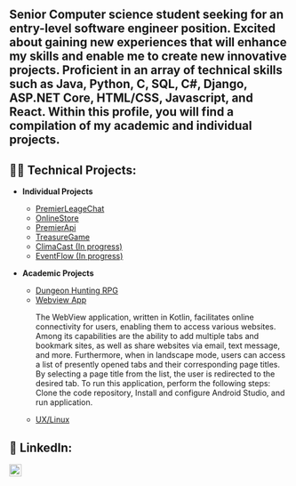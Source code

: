 <h2>Senior Computer science student seeking for an entry-level software engineer position. Excited about gaining new experiences that will enhance my skills and enable me to create new innovative projects. Proficient in an array of technical skills such as Java, Python, C, SQL, C#, Django, ASP.NET Core, HTML/CSS, Javascript, and React. Within this profile, you will find a compilation of my academic and individual projects.

<h2>👨‍💻 Technical Projects:</h2>


- <b>Individual Projects</b>
  - [PremierLeageChat](https://github.com/harriskwong1208/PremierLeagueChat)
  - [OnlineStore](https://github.com/harriskwong1208/OnlineStore)
  - [PremierApi](https://github.com/harriskwong1208/SoccerApi)
  - [TreasureGame](https://github.com/harriskwong1208/TreasureGame)
  - [ClimaCast (In progress)](https://github.com/harriskwong1208/climacast)
  - [EventFlow (In progress)](https://github.com/harriskwong1208/eventflow)


  
- <b>Academic Projects</b>
  - [Dungeon Hunting RPG](https://github.com/cis3296s23/project-01-dungeon-hunting)
  - [Webview App](https://github.com/TempleCIS3515/assignment-10-harriskwong1208)
    <p>The WebView application, written in Kotlin, facilitates online connectivity for users, enabling them to access various websites. Among its capabilities are the ability to add multiple tabs and bookmark sites, as well as share websites via email, text message, and more. Furthermore, when in landscape mode, users can access a list of presently opened tabs and their corresponding page titles. By selecting a page title from the list, the user is redirected to the desired tab. To run this application, perform the following steps: Clone the code repository, Install and configure Android Studio, and run application. </p>
  - [UX/Linux](https://github.com/harriskwong1208/LinuxShell)
  







<h2> 🤳 LinkedIn:</h2>


[<img align="left" alt="HarrisKwong | LinkedIn" width="22px" src="https://cdn.jsdelivr.net/npm/simple-icons@v3/icons/linkedin.svg" />][linkedin]


[linkedin]:https://www.linkedin.com/in/harris-kwong/

